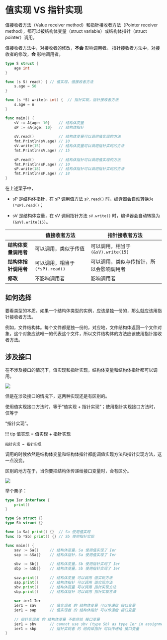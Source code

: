 # 值实现 VS 指针实现

值接收者方法（Value receiver method）和指针接收者方法（Pointer receiver method），都可以被结构体变量（struct variable）或结构体指针（struct pointer）调用。

值接收者方法中，对接收者的修改，**不会** 影响调用者。
指针接收者方法中，对接收者的修改，**会** 影响调用者。

```go
type S struct {
    age int
}

func (s S) read() {	// 值实现，值接收者方法
    s.age = 50
}

func (s *S) write(n int) {	// 指针实现，指针接收者方法
    s.age = n
}

func main() {
    sV := A{age: 10}	// 结构体变量
    sP := &A{age: 10}	// 结构体指针
    
    sV.read()			// 结构体变量可以调用值实现的方法
    fmt.Println(sV.age)	// 10
    sV.write(15)		// 结构体变量可以调用指针实现的方法
    fmt.Println(sV.age)	// 15
    
    sP.read()			// 结构体指针可以调用值实现的方法
    fmt.Println(sP.age)	// 10
    sP.write(18)		// 结构体指针可以调用指针实现的方法
    fmt.Println(sP.age)	// 18
}
```

在上述栗子中，

-   sP 是结构体指针，在 sP 调用值方法 `sP.read()` 时，编译器会自动转换为 `(*sP).read()`；

-   sV 是结构体变量，在 sV 调用指针方法 `sV.write()` 时，编译器会自动转换为 `(&sV).write(15)`。

|                      | **值接收者方法**                | **指针接收者方法**                       |
| -------------------- | ------------------------------- | ---------------------------------------- |
| **结构体变量调用者** | 可以调用，类似于传值            | 可以调用，相当于 `(&sV).write(15)`       |
| **结构体指针调用者** | 可以调用，相当于 `(*sP).read()` | 可以调用，类似与传指针，所以会影响调用者 |
| **修改**             | 不影响调用者                    | 影响调用者                               |

## 如何选择

要看类型的本质。如果一个结构体类型的实例，应该是独一份的，那么就应该用指针接收者方法。

例如，文件结构体。每个文件都是独一份的，对应地，文件结构体返回一个文件对象，这个对象应该唯一的代表这个文件，所以文件结构体的方法应该使用指针接收者方法。

## 涉及接口

在不涉及接口的情况下，值实现和指针实现，结构体变量和结构体指针都可以调用。

![](https://blogpicure.oss-cn-shenzhen.aliyuncs.com/blog/illustration-pic/Go/IMG/20210903230710.png)

但是在涉及接口的情况下，这两种实现还是有区别的。

使用值实现接口方法时，等于“值实现 + 指针实现”；使用指针实现接口方法时，仅等于

“指针实现”。

!!! tip
    值实现 = 值实现 + 指针实现

    指针实现 = 指针实现

调用的时候依然是结构体变量和结构体指针都能调值实现方法和指针实现方法，这一点没变。

区别的地方在于，当你要把结构体传递给接口变量时，会有区分。

![](https://blogpicure.oss-cn-shenzhen.aliyuncs.com/blog/illustration-pic/Go/IMG/20210904000750.png)

举个栗子：

```go
type Ier interface {
    print()
}

type Sa struct {}
type Sb struct {}

func (a Sa) print() {}	// Sa 使用值实现
func (b *Sb) print() {}	// Sb 使用指针实现

func main() {
    sav := Sa{}		// 结构体变量，Sa 使用值实现了 Ier
    sap := &Sa{}	// 结构体指针，Sa 使用值实现了 Ier
    
    sbv := Sb{}		// 结构体变量，Sb 使用指针实现了 Ier
    sbp := &Sb{}	// 结构体变量，Sb 使用指针实现了 Ier
    
    sav.print()		// 结构体变量 可以调用 值实现方法
    sap.print()		// 结构体指针 可以调用 值实现方法
    sbv.print()		// 结构体变量 可以调用 指针实现方法
    sbp.print()		// 结构体指针 可以调用 指针实现方法
    
    var ier1 Ier
    ier1 = sav		// 值实现者 的 结构体变量 可以传递给 接口变量
    ier1 = sap		// 值实现者 的 结构体指针 可以传递给 接口变量
    
    // 指针实现者 的 结构体变量 不能传给 接口变量 
    ier1 = sbv		// cannot use sbv (type Sb) as type Ier in assignment: Sb does not implement Ier (print method has pointer receiver)
    ier1 = sbp		// 指针实现者 的 结构体指针 可以传递给 接口变量
}
```

